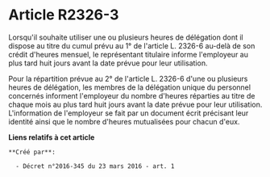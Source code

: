 # Article R2326-3

Lorsqu'il souhaite utiliser une ou plusieurs heures de délégation dont il dispose au titre du cumul prévu au 1° de l'article
L. 2326-6 au-delà de son crédit d'heures mensuel, le représentant titulaire informe l'employeur au plus tard huit jours avant
la date prévue pour leur utilisation. 

Pour la répartition prévue au 2° de l'article L. 2326-6 d'une ou plusieurs heures de délégation, les membres de la délégation
unique du personnel concernés informent l'employeur du nombre d'heures réparties au titre de chaque mois au plus tard huit
jours avant la date prévue pour leur utilisation. L'information de l'employeur se fait par un document écrit précisant leur
identité ainsi que le nombre d'heures mutualisées pour chacun d'eux.

**Liens relatifs à cet article**

	**Créé par**:

	  - Décret n°2016-345 du 23 mars 2016 - art. 1
